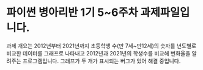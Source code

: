 # 파이썬 병아리반 1기 5~6주차 과제파일입니다.
과제 개요는 2012년부터 2021년까지 초등학생 수(만 7세~만12세)의 숫자를 년도별로 비교한 데이터를 그래프로 나타내고
2012년과 2021년의 학생수를 비교해 변화율을 알려주는 프로그램입니다.
그래프가 두 개가 표시되는 버그가 있어 해결 중입니다.
